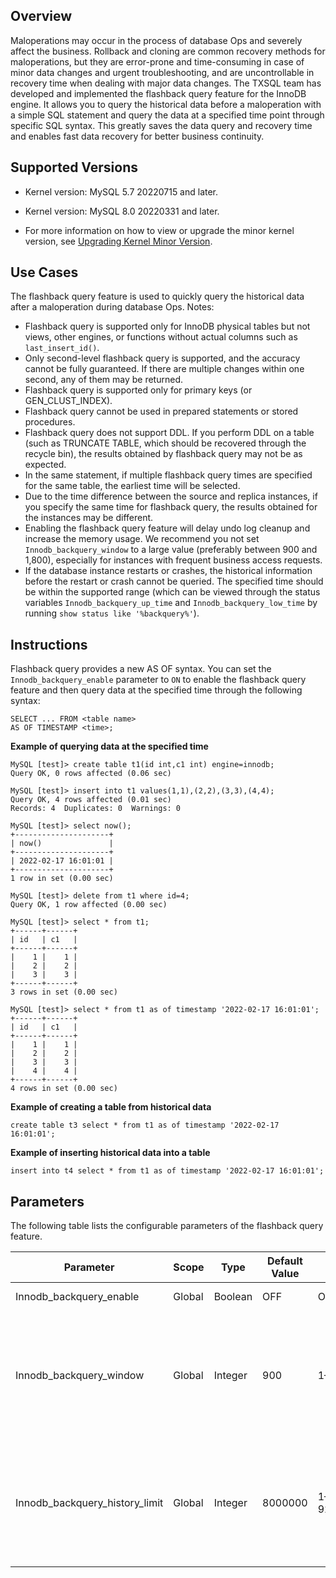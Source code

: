 ## Overview
Maloperations may occur in the process of database Ops and severely affect the business. Rollback and cloning are common recovery methods for maloperations, but they are error-prone and time-consuming in case of minor data changes and urgent troubleshooting, and are uncontrollable in recovery time when dealing with major data changes.
The TXSQL team has developed and implemented the flashback query feature for the InnoDB engine. It allows you to query the historical data before a maloperation with a simple SQL statement and query the data at a specified time point through specific SQL syntax. This greatly saves the data query and recovery time and enables fast data recovery for better business continuity.

## Supported Versions
- Kernel version: MySQL 5.7 20220715 and later.
- Kernel version: MySQL 8.0 20220331 and later.

- For more information on how to view or upgrade the minor kernel version, see [Upgrading Kernel Minor Version](https://intl.cloud.tencent.com/document/product/236/36816).

## Use Cases
The flashback query feature is used to quickly query the historical data after a maloperation during database Ops.
Notes:
- Flashback query is supported only for InnoDB physical tables but not views, other engines, or functions without actual columns such as `last_insert_id()`.
- Only second-level flashback query is supported, and the accuracy cannot be fully guaranteed. If there are multiple changes within one second, any of them may be returned.
- Flashback query is supported only for primary keys (or GEN_CLUST_INDEX).
- Flashback query cannot be used in prepared statements or stored procedures.
- Flashback query does not support DDL. If you perform DDL on a table (such as TRUNCATE TABLE, which should be recovered through the recycle bin), the results obtained by flashback query may not be as expected.
- In the same statement, if multiple flashback query times are specified for the same table, the earliest time will be selected.
- Due to the time difference between the source and replica instances, if you specify the same time for flashback query, the results obtained for the instances may be different.
- Enabling the flashback query feature will delay undo log cleanup and increase the memory usage. We recommend you not set `Innodb_backquery_window` to a large value (preferably between 900 and 1,800), especially for instances with frequent business access requests.
- If the database instance restarts or crashes, the historical information before the restart or crash cannot be queried. The specified time should be within the supported range (which can be viewed through the status variables `Innodb_backquery_up_time` and `Innodb_backquery_low_time` by running `show status like '%backquery%'`).

## Instructions
Flashback query provides a new AS OF syntax. You can set the `Innodb_backquery_enable` parameter to `ON` to enable the flashback query feature and then query data at the specified time through the following syntax:
```
SELECT ... FROM <table name>
AS OF TIMESTAMP <time>;
```
**Example of querying data at the specified time**
```
MySQL [test]> create table t1(id int,c1 int) engine=innodb;
Query OK, 0 rows affected (0.06 sec)

MySQL [test]> insert into t1 values(1,1),(2,2),(3,3),(4,4);
Query OK, 4 rows affected (0.01 sec)
Records: 4  Duplicates: 0  Warnings: 0

MySQL [test]> select now();
+---------------------+
| now()               |
+---------------------+
| 2022-02-17 16:01:01 |
+---------------------+
1 row in set (0.00 sec)

MySQL [test]> delete from t1 where id=4;
Query OK, 1 row affected (0.00 sec)

MySQL [test]> select * from t1;
+------+------+
| id   | c1   |
+------+------+
|    1 |    1 |
|    2 |    2 |
|    3 |    3 |
+------+------+
3 rows in set (0.00 sec)

MySQL [test]> select * from t1 as of timestamp '2022-02-17 16:01:01';
+------+------+
| id   | c1   |
+------+------+
|    1 |    1 |
|    2 |    2 |
|    3 |    3 |
|    4 |    4 |
+------+------+
4 rows in set (0.00 sec)
```
**Example of creating a table from historical data**
```
create table t3 select * from t1 as of timestamp '2022-02-17 16:01:01';
```
**Example of inserting historical data into a table**
```
insert into t4 select * from t1 as of timestamp '2022-02-17 16:01:01';
```

## Parameters
The following table lists the configurable parameters of the flashback query feature.

| Parameter | Scope | Type | Default Value | Value Range/Valid Values | Restart Required | Description | 
|---------|---------|---------|---------|---------|---------|---------|
| Innodb_backquery_enable | Global | Boolean | OFF | ON/OFF | No | The switch of the flashback query feature. | 
| Innodb_backquery_window | Global | Integer | 900 | 1–86400 | No | The time range for flashback query in seconds. The larger the value of this parameter, the longer the historical data query time supported for flashback query, and the more storage space used by the undo tablespace. | 
| Innodb_backquery_history_limit | Global | Integer | 8000000 | 1–9223372036854476000 | No | The length of the undo linked list for flashback query. If this value is exceeded, `Innodb_backquery_window` will be ignored and a purge will be triggered until the historical linked list length is lower than this value. | 




